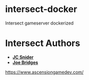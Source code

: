 # intersect-docker
Intersect gameserver dockerized


Intersect Authors
============================================

* **[JC Snider](https://github.com/jcsnider)**
* **[Joe Bridges](https://github.com/irokaiser)**

https://www.ascensiongamedev.com/
